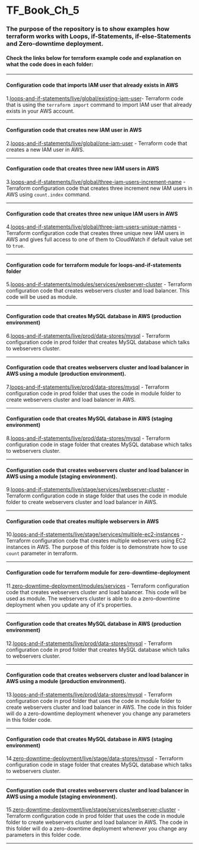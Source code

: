 # TF_Book_Ch_5

### The purpose of the repository is to show examples how terraform works with Loops, if-Statements, if-else-Statements and Zero-downtime deployment.

#### Check the links below for terraform example code and explanation on what the code does in each folder:
-----------------------------------------------------------------------------------------------------------

#### Configuration code that imports IAM user that already exists in AWS 
                        
1.[loops-and-if-statements/live/global/existing-iam-user](https://github.com/nikcbg/TF_Book_Ch_5/tree/master/loops-and-if-statements/live/global/existing-iam-user)- Terraform code that is using the `terraform import` command to import IAM user that already exists in your AWS account.

--------------------------------------------------------------------------------------------------------

#### Configuration code that creates new IAM user in AWS 

2.[loops-and-if-statements/live/global/one-iam-user](https://github.com/nikcbg/TF_Book_Ch_5/tree/master/loops-and-if-statements/live/global/one-iam-user) - Terraform code that creates a new IAM user in AWS.

------------------------------------------------------------------------------------------------------------------

#### Configuration code that creates three new IAM users in AWS 
                    
3.[loops-and-if-statements/live/global/three-iam-users-increment-name](https://github.com/nikcbg/TF_Book_Ch_5/tree/master/loops-and-if-statements/live/global/three-iam-users-increment-name) - Terraform configuration code that creates three increment new IAM users in AWS using `count.index` command. 

------------------------------------------------------------------------------------------------------------------

#### Configuration code that creates three new unique IAM users in AWS 
                    
4.[loops-and-if-statements/live/global/three-iam-users-unique-names](https://github.com/nikcbg/TF_Book_Ch_5/tree/master/loops-and-if-statements/live/global/three-iam-users-unique-names) - Terraform configuration code that creates three unique new IAM users in AWS and gives full access to one of them to CloudWatch if default value set to `true`. 

------------------------------------------------------------------------------------------------------------------

#### Configuration code for terraform module for loops-and-if-statements folder

5.[loops-and-if-statements/modules/services/webserver-cluster](https://github.com/nikcbg/TF_Book_Ch_5/tree/master/loops-and-if-statements/modules/services/webserver-cluster) - Terraform configuration code that creates webservers cluster and load balancer. This code will be used as module.

----------------------------------------------------------------------------------------------------------------------

#### Configuration code that creates MySQL database in AWS (production environment)
 
6.[loops-and-if-statements/live/prod/data-stores/mysql](https://github.com/nikcbg/TF_Book_Ch_5/tree/master/loops-and-if-statements/live/prod/data-stores/mysql) - Terraform configuration code in prod folder that creates MySQL database which talks to webservers cluster.

------------------------------------------------------------------------------------------------------------------

#### Configuration code that creates webservers cluster and load balancer in AWS using a module (production environment).
                    
7.[loops-and-if-statements/live/prod/data-stores/mysql](https://github.com/nikcbg/TF_Book_Ch_5/tree/master/loops-and-if-statements/live/prod/data-stores/mysql) - Terraform configuration code in prod folder that uses the code in module folder to create webservers cluster and load balancer in AWS.

------------------------------------------------------------------------------------------------------------------

#### Configuration code that creates MySQL database in AWS (staging environment)
                    
8.[loops-and-if-statements/live/prod/data-stores/mysql](https://github.com/nikcbg/TF_Book_Ch_5/tree/master/loops-and-if-statements/live/prod/data-stores/mysql) - Terraform configuration code in stage folder that creates MySQL database which talks to webservers cluster.

------------------------------------------------------------------------------------------------------------------

#### Configuration code that creates webservers cluster and load balancer in AWS using a module (staging environment).
                    
9.[loops-and-if-statements/live/stage/services/webserver-cluster](https://github.com/nikcbg/TF_Book_Ch_5/tree/master/loops-and-if-statements/live/stage/services/webserver-cluster) - Terraform configuration code in stage folder that uses the code in module folder to create webservers cluster and load balancer in AWS.

------------------------------------------------------------------------------------------------------------------

#### Configuration code that creates multiple webservers in AWS
                    
10.[loops-and-if-statements/live/stage/services/multiple-ec2-instances](https://github.com/nikcbg/TF_Book_Ch_5/tree/master/loops-and-if-statements/live/stage/services/multiple-ec2-instances) - Terraform configuration code that creates multiple webservers using EC2 instances in AWS. The purpose of this folder is to demonstrate how to use `count` parameter in terraform.

------------------------------------------------------------------------------------------------------------------

#### Configuration code for terraform module for zero-downtime-deployment

11.[zero-downtime-deployment/modules/services](https://github.com/nikcbg/TF_Book_Ch_5/tree/master/zero-downtime-deployment/modules/services/webserver-cluster) - Terraform configuration code that creates webservers cluster and load balancer. This code will be used as module. The webservers cluster is able to do a zero-downtime deployment when you update any of it's properties.

----------------------------------------------------------------------------------------------------------------------

#### Configuration code that creates MySQL database in AWS (production environment)
                    
12.[loops-and-if-statements/live/prod/data-stores/mysql](https://github.com/nikcbg/TF_Book_Ch_5/tree/master/loops-and-if-statements/live/prod/data-stores/mysql) - Terraform configuration code in prod folder that creates MySQL database which talks to webservers cluster.

------------------------------------------------------------------------------------------------------------------

#### Configuration code that creates webservers cluster and load balancer in AWS using a module (production environment).
                    
13.[loops-and-if-statements/live/prod/data-stores/mysql](https://github.com/nikcbg/TF_Book_Ch_5/tree/master/loops-and-if-statements/live/prod/data-stores/mysql) - Terraform configuration code in prod folder that uses the code in module folder to create webservers cluster and load balancer in AWS. The code in this folder will do a zero-downtime deployment whenever you change any parameters in this folder code.

------------------------------------------------------------------------------------------------------------------

#### Configuration code that creates MySQL database in AWS (staging environment)
                    
14.[zero-downtime-deployment/live/stage/data-stores/mysql](https://github.com/nikcbg/TF_Book_Ch_5/tree/master/zero-downtime-deployment/live/stage/data-stores/mysql) - Terraform configuration code in stage folder that creates MySQL database which talks to webservers cluster.

------------------------------------------------------------------------------------------------------------------

#### Configuration code that creates webservers cluster and load balancer in AWS using a module (staging environment).
                    
15.[zero-downtime-deployment/live/stage/services/webserver-cluster](https://github.com/nikcbg/TF_Book_Ch_5/tree/master/zero-downtime-deployment/live/stage/services/webserver-cluster) - Terraform configuration code in prod folder that uses the code in module folder to create webservers cluster and load balancer in AWS. The code in this folder will do a zero-downtime deployment whenever you change any parameters in this folder code.

------------------------------------------------------------------------------------------------------------------
